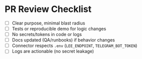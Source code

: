 # PR Review Checklist

- [ ] Clear purpose, minimal blast radius
- [ ] Tests or reproducible demo for logic changes
- [ ] No secrets/tokens in code or logs
- [ ] Docs updated (QA/runbooks) if behavior changes
- [ ] Connector respects `.env` (`LEE_ENDPOINT`, `TELEGRAM_BOT_TOKEN`)
- [ ] Logs are actionable (no secret leakage)
